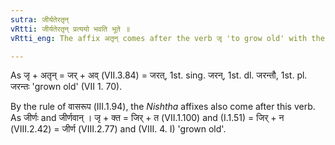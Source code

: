 ```yaml
---
sutra: जीर्यतेरतृन्
vRtti: जीर्यतेरतृन् प्रत्ययो भवति भूते ॥
vRtti_eng: The affix अतृन् comes after the verb जृ 'to grow old' with the sense of past time.

---
```

As जृ + अतृन् = जर् + अव् (VII.3.84) = जरत्, 1st. sing. जरन्, 1st. dl. जरन्तौ, 1st. pl. जरन्तः 'grown old' (VII 1. 70).

By the rule of वासरूप (III.1.94), the _Nishtha_ affixes also come after this verb. As जीर्णः and जीर्णवान् । जृ + क्त = जिर् + त (VII.1.100) and (I.1.51) = जिर् + न (VIII.2.42) = जीर्ण (VIII.2.77) and (VIII. 4. I) 'grown old'.